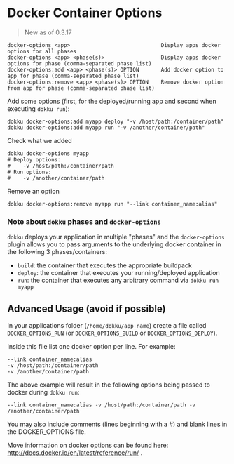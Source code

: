 # Docker Container Options

> New as of 0.3.17

```
docker-options <app>                             Display apps docker options for all phases
docker-options <app> <phase(s)>                  Display apps docker options for phase (comma-separated phase list)
docker-options:add <app> <phase(s)> OPTION       Add docker option to app for phase (comma-separated phase list)
docker-options:remove <app> <phase(s)> OPTION    Remove docker option from app for phase (comma-separated phase list)
```

Add some options (first, for the deployed/running app and second when executing `dokku run`):

```
dokku docker-options:add myapp deploy "-v /host/path:/container/path"
dokku docker-options:add myapp run "-v /another/container/path"
```

Check what we added

```shell
dokku docker-options myapp
# Deploy options:
#    -v /host/path:/container/path
# Run options:
#    -v /another/container/path
```

Remove an option

```shell
dokku docker-options:remove myapp run "--link container_name:alias"
```

### Note about `dokku` phases and `docker-options`

`dokku` deploys your application in multiple "phases" and the `docker-options` plugin allows you to pass arguments to the underlying docker container in the following 3 phases/containers:

- `build`: the container that executes the appropriate buildpack
- `deploy`: the container that executes your running/deployed application
- `run`: the container that executes any arbitrary command via `dokku run myapp`

## Advanced Usage (avoid if possible)

In your applications folder (`/home/dokku/app_name`) create a file called `DOCKER_OPTIONS_RUN` (or `DOCKER_OPTIONS_BUILD` or `DOCKER_OPTIONS_DEPLOY`).

Inside this file list one docker option per line. For example:

```shell
--link container_name:alias
-v /host/path:/container/path
-v /another/container/path
```

The above example will result in the following options being passed to docker during `dokku run`:

```shell
--link container_name:alias -v /host/path:/container/path -v /another/container/path
```

You may also include comments (lines beginning with a #) and blank lines in the DOCKER_OPTIONS file.

Move information on docker options can be found here: http://docs.docker.io/en/latest/reference/run/ .

